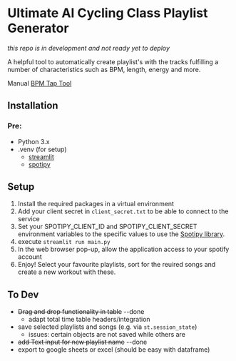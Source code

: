 # Ultimate AI Cycling Class Playlist Generator
_this repo is in development and not ready yet to deploy_

A helpful tool to automatically create playlist's with the tracks fulfilling a number of characteristics such as BPM, length, energy and more.

Manual [BPM Tap Tool](https://www.all8.com/tools/bpm.htm)

## Installation
### Pre:
- Python 3.x
- .venv (for setup)
  - [streamlit](https://docs.streamlit.io/library/get-started/installation)
  - [spotipy](https://spotipy.readthedocs.io/en/2.22.1/)

## Setup

1. Install the required packages in a virtual environment
2. Add your client secret in `client_secret.txt` to be able to connect to the service
3. Set your SPOTIPY_CLIENT_ID and SPOTIPY_CLIENT_SECRET environment variables to the specific values to use the [Spotipy library](https://spotipy.readthedocs.io/en/2.22.1/).
4. execute `streamlit run main.py`
5. In the web browser pop-up, allow the application access to your spotify account
6. Enjoy! Select your favourite playlists, sort for the reuired songs and create a new workout with these.


## To Dev
- ~~Drag and drop functionality in table~~ --done
    - adapt total time table headers/integration
- save selected playlists and songs (e.g. via `st.session_state`)
    - issues: certain objects are not saved while others are
- ~~add Text input for new playlist name~~  --done
- export to google sheets or excel (should be easy with dataframe)
